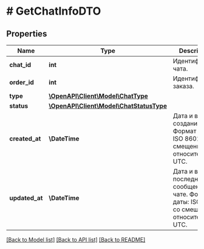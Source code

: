 # # GetChatInfoDTO

## Properties

Name | Type | Description | Notes
------------ | ------------- | ------------- | -------------
**chat_id** | **int** | Идентификатор чата. |
**order_id** | **int** | Идентификатор заказа. |
**type** | [**\OpenAPI\Client\Model\ChatType**](ChatType.md) |  |
**status** | [**\OpenAPI\Client\Model\ChatStatusType**](ChatStatusType.md) |  |
**created_at** | **\DateTime** | Дата и время создания чата.  Формат даты: ISO 8601 со смещением относительно UTC. |
**updated_at** | **\DateTime** | Дата и время последнего сообщения в чате.  Формат даты: ISO 8601 со смещением относительно UTC. |

[[Back to Model list]](../../README.md#models) [[Back to API list]](../../README.md#endpoints) [[Back to README]](../../README.md)
